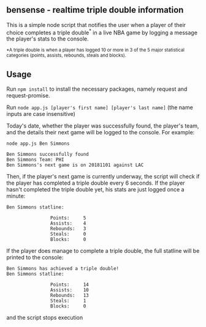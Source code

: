 ## bensense - realtime triple double information

This is a simple node script that notifies the user when a player of their choice completes a triple double<sup>*</sup> in a live NBA game by logging  a message the player's stats to the console.   

<sub>*A triple double is when a player has logged 10 or more in 3 of the 5 major statistical categories (points, assists, rebounds, steals and blocks).</sub>

## Usage
Run `npm install` to install the necessary packages, namely request and request-promise. 

Run `node app.js [player's first name] [player's last name]` (the name inputs are case insensitive)  

Today's date, whether the player was successfully found, the player's team, and the details their next game will be logged to the console. For example:

`node app.js Ben Simmons`

```
Ben Simmons successfully found
Ben Simmons Team: PHI
Ben Simmons's next game is on 20181101 against LAC
```

Then, if the player's next game is currently underway, the script will check if the player has completed a triple double every 6 seconds. If the player hasn't completed the triple double yet, his stats are just logged once a minute:  

```
Ben Simmons statline:

                Points:     5
                Assists:    4
                Rebounds:   3
                Steals:     0
                Blocks:     0
```  

If the player does manage to complete a triple double, the full statline will be printed to the console:  

```
Ben Simmons has achieved a triple double!
Ben Simmons statline:

                Points:     14
                Assists:    10
                Rebounds:   13
                Steals:     1
                Blocks:     0
```  

and the script stops execution